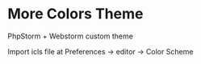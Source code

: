 # More Colors Theme

PhpStorm + Webstorm custom theme

Import icls file at Preferences -> editor -> Color Scheme
